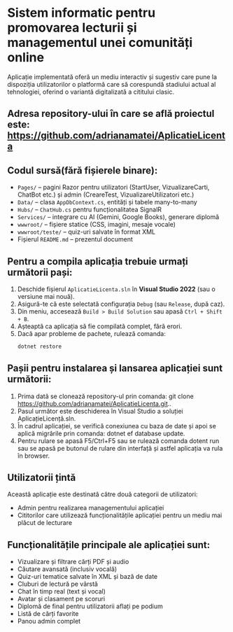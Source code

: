 # Sistem informatic pentru promovarea lecturii și managementul unei comunități online
Aplicație implementată oferă un mediu interactiv și sugestiv care pune la dispoziția utilizatorilor o platformă care să corespundă stadiului actual al tehnologiei, oferind o variantă digitalizată a cititului clasic.
## Adresa repository-ului în care se află proiectul este: https://github.com/adrianamatei/AplicatieLicenta
## Codul sursă(fără fișierele binare):
- `Pages/` – pagini Razor pentru utilizatori (StartUser, VizualizareCarti, ChatBot etc.) și admin (CreareTest, VizualizareUtilizatori etc.)
- `Data/` – clasa `AppDbContext.cs`, entități și tabele many-to-many
- `Hubs/` – `ChatHub.cs` pentru funcționalitatea SignalR
- `Services/` – integrare cu AI (Gemini, Google Books), generare diplomă
- `wwwroot/` – fișiere statice (CSS, imagini, mesaje vocale)
- `wwwroot/teste/` – quiz-uri salvate în format XML
- Fișierul `README.md` – prezentul document
## Pentru a compila aplicația trebuie urmați următorii pași:
1. Deschide fișierul `AplicatieLicenta.sln` în **Visual Studio 2022** (sau o versiune mai nouă).
2. Asigură-te că este selectată configurația `Debug` (sau `Release`, după caz).
3. Din meniu, accesează `Build > Build Solution` sau apasă `Ctrl + Shift + B`.
4. Așteaptă ca aplicația să fie compilată complet, fără erori.
5. Dacă apar probleme de pachete, rulează comanda:
   ```bash
   dotnet restore
## Pașii pentru instalarea și lansarea aplicației sunt următorii:
1. Prima dată se clonează repository-ul prin comanda: git clone https://github.com/adrianamatei/AplicatieLicenta.git..
2. Pasul următor este deschiderea în Visual Studio a soluției AplicațieLicență.sln.
3. În cadrul aplicației, se verifică conexiunea cu baza de date și apoi se aplică migrările prin comanda: dotnet ef database update.
4. Pentru rulare se apasă F5/Ctrl+F5 sau se rulează comanda dotent run sau se apasă pe butonul de rulare din interfață și astfel aplicația va rula în browser.
## Utilizatorii țintă
Această aplicație este destinată către două categorii de utilizatori:
- Admin pentru realizarea managementului aplicației 
- Cititorilor care utilizează funcționalitățile aplicației pentru un mediu mai plăcut de lecturare
## Funcționalitățile principale ale aplicației sunt:
-  Vizualizare și filtrare cărți PDF și audio
-  Căutare avansată (inclusiv vocală)
-  Quiz-uri tematice salvate în XML și bază de date
-  Cluburi de lectură pe vârstă
-  Chat în timp real (text și vocal)
-  Avatar și clasament pe scoruri
-  Diplomă de final pentru utilizatorii aflați pe podium
-  Listă de cărți favorite
-  Panou admin complet




